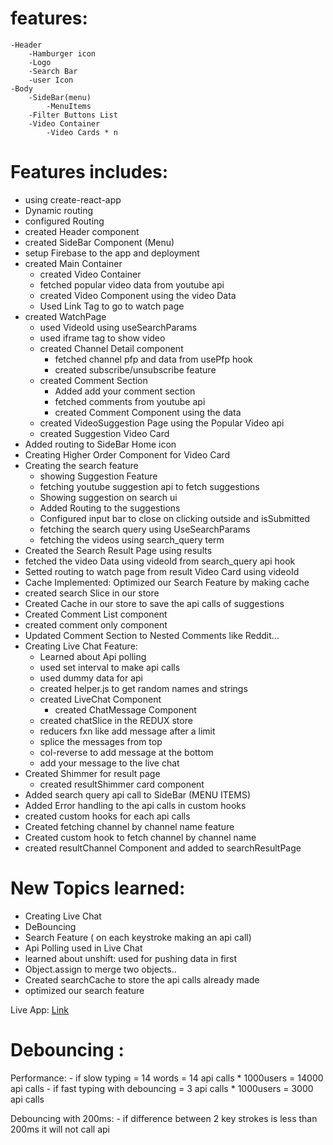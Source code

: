 # features: 
    -Header
        -Hamburger icon
        -Logo
        -Search Bar
        -user Icon
    -Body
        -SideBar(menu)
            -MenuItems
        -Filter Buttons List
        -Video Container
            -Video Cards * n
    
# Features includes:
- using create-react-app
- Dynamic routing
- configured Routing 
- created Header component
- created SideBar Component (Menu)
- setup Firebase to the app and deployment
- created Main Container
    - created Video Container
    - fetched popular video data from youtube api
    - created Video Component using the video Data
    - Used Link Tag to go to watch page 
- created WatchPage
    - used VideoId using useSearchParams
    - used iframe tag to show video
    - created Channel Detail component
        - fetched channel pfp and data from usePfp hook
        - created subscribe/unsubscribe feature
    - created Comment Section 
        - Added add your comment section
        - fetched comments from youtube api 
        - created Comment Component using the data
    - created VideoSuggestion Page using the Popular Video api
    - created Suggestion Video Card 
- Added routing to SideBar Home icon
- Creating Higher Order Component for Video Card
- Creating the search feature
    - showing Suggestion Feature
    - fetching youtube suggestion api to fetch suggestions
    - Showing suggestion on search ui
    - Added Routing to the suggestions
    - Configured input bar to close on clicking outside and isSubmitted 
    - fetching the search query using UseSearchParams
    - fetching the videos using search_query term
- Created the Search Result Page using results 
- fetched the video Data using videoId from search_query api hook
- Setted routing to watch page from result Video Card using videoId
- Cache Implemented: Optimized our Search Feature by making cache
- created search Slice in our store 
- Created Cache in our store to save the api calls of suggestions 
- Created Comment List component
- created comment only component
- Updated Comment Section to Nested Comments like Reddit...
- Creating Live Chat Feature: 
    - Learned about Api polling
    - used set interval to make api calls 
    - used dummy data for api
    - created helper.js to get random names and strings
    - created LiveChat Component
        - created ChatMessage Component
    - created chatSlice in the REDUX store 
    - reducers fxn like add message after a limit
    - splice the messages from top
    - col-reverse to add message at the bottom
    - add your message to the live chat
- Created Shimmer for result page
    - created resultShimmer card component
- Added search query api call to SideBar (MENU ITEMS)
- Added Error handling to the api calls in custom hooks 
- created custom hooks for each api calls 
- Created fetching channel by channel name feature 
- Created custom hook to fetch channel by channel name
- created resultChannel Component and added to searchResultPage



# New Topics learned: 
- Creating Live Chat 
- DeBouncing
- Search Feature ( on each keystroke making an api call)
- Api Polling used in Live Chat 
- learned about unshift: used for pushing data in first
- Object.assign to merge two objects..
- Created searchCache to store the api calls already made 
- optimized our search feature 

Live App: [Link](https://by-aryan.web.app/)

# Debouncing :


Performance: 
    - if slow typing = 14 words = 14 api calls * 1000users = 14000 api calls
    - if fast typing with debouncing = 3 api calls * 1000users = 3000 api calls 

Debouncing with 200ms: 
    - if difference between 2 key strokes is less than 200ms it will not call api
